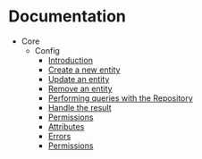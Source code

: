 # Documentation

* Core
    * Config
        * [Introduction](core/Config/index.md)
        * [Create a new entity](core/Config/create.md)
        * [Update an entity](core/Config/update.md)
        * [Remove an entity](core/Config/remove.md)
        * [Performing queries with the Repository](core/Config/repository.md)
        * [Handle the result](core/Config/result.md)
        * [Permissions](core/Config/permissions.md)
        * [Attributes](core/Config/attributes.md)
        * [Errors](core/Config/errors.md)
        * [Permissions](core/Config/permissions.md)



